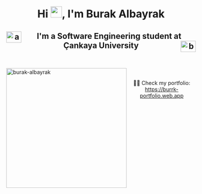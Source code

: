<h1 align="center">Hi <img src="https://media.tenor.com/SNL9_xhZl9oAAAAi/waving-hand-joypixels.gif" width="30px" />, I'm Burak Albayrak</h1>

<h2 align="center">
  <a href="https://linkedin.com/in/ahmet-burak-albayrak-8b5b44230" target="blank">
    <img align="left" src="https://raw.githubusercontent.com/rahuldkjain/github-profile-readme-generator/master/src/images/icons/Social/linked-in-alt.svg" alt="ahmet-burak-albayrak-8b5b44230" height="30" width="40" />
  </a>
  I'm a Software Engineering student at Çankaya University
  <a href="https://www.leetcode.com/burak-albayrak" target="blank">
    <img align="right" src="https://raw.githubusercontent.com/rahuldkjain/github-profile-readme-generator/master/src/images/icons/Social/leet-code.svg" alt="burak-albayrak" height="30" width="40" />
  </a>
</h2>

<p>&nbsp;</p>

<p>
  <img align="left" src="https://github-readme-stats.vercel.app/api/top-langs?username=burak-albayrak&show_icons=true&locale=en&layout=compact" width="320" alt="burak-albayrak" />
</p>

<p>&nbsp;</p>

<p align="center">
  👨‍💻 Check my portfolio: <a href="https://burrk-portfolio.web.app">https://burrk-portfolio.web.app</a>
</p>
